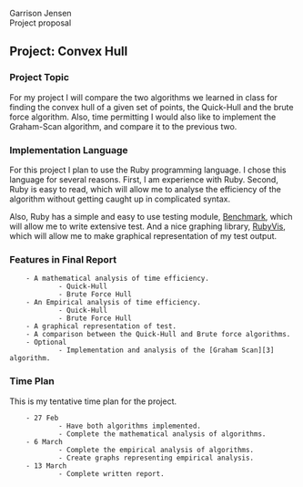 Garrison Jensen  
Project proposal  
  
## Project: Convex Hull  
  
### Project Topic  
  
For my project I will compare the two algorithms we learned in class for finding the convex hull of a given set of points, the Quick-Hull and the brute force algorithm. Also, time permitting I would also like to implement the Graham-Scan algorithm, and compare it to the previous two.

### Implementation Language

For this project I plan to use the Ruby programming language. I chose this language for several reasons. First, I am experience with Ruby. Second, Ruby is easy to read, which will allow me to analyse the efficiency of the algorithm without getting caught up in complicated syntax.

Also, Ruby has a simple and easy to use testing module, [Benchmark][1], which will allow me to write extensive test. And a nice graphing library, [RubyVis][2], which will allow me to make graphical representation of my test output.


### Features in Final Report
        - A mathematical analysis of time efficiency.
                - Quick-Hull  
                - Brute Force Hull
        - An Empirical analysis of time efficiency.
                - Quick-Hull
                - Brute Force Hull
        - A graphical representation of test.
        - A comparison between the Quick-Hull and Brute force algorithms.
        - Optional
                - Implementation and analysis of the [Graham Scan][3] algorithm.

### Time Plan
  
This is my tentative time plan for the project.
  
        - 27 Feb
                - Have both algorithms implemented.
                - Complete the mathematical analysis of algorithms.
        - 6 March
                - Complete the empirical analysis of algorithms.
                - Create graphs representing empirical analysis.
        - 13 March
                - Complete written report.
  
[1]: http://www.ruby-doc.org/stdlib-1.9.3/libdoc/benchmark/rdoc/Benchmark.html  
[2]: http://rubyvis.rubyforge.org/  
[3]: http://en.wikipedia.org/wiki/Graham_scan  

